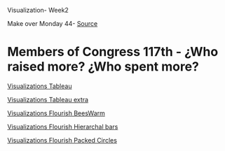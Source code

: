 Visualization- Week2

Make over Monday 44- [Source](https://www.opensecrets.org/members-of-congress/members-list)

<h1> Members of Congress 117th - ¿Who raised more? ¿Who spent more?</h1>
  
[Visualizations Tableau](https://mdanielaraffom.github.io/infovis/s2/MakeOverMonday44.html)


[Visualizations Tableau extra](https://mdanielaraffom.github.io/infovis/s2/MakeOverMonday44-bis.html)


[Visualizations Flourish BeesWarm](https://mdanielaraffom.github.io/infovis/s2/MakeOverMonday44-Flourish.html)


[Visualizations Flourish Hierarchal bars](https://mdanielaraffom.github.io/infovis/s2/MakeOverMonday44-Flourish2.html)


[Visualizations Flourish Packed Circles](https://mdanielaraffom.github.io/infovis/s2/MakeOverMonday44-Flourish3.html)
